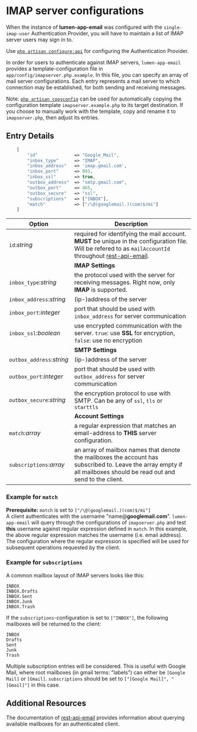 # IMAP server configurations
When the instance of **lumen-app-email** was configured with the `single-imap-user` Authentication Provider, you
will have to maintain a list of IMAP server users may sign in to. 

Use [`php artisan configure:api`](./commands.md#configure_api) for configuring the Authentication Provider.

In order for users to authenticate against IMAP servers, `lumen-app-email` provides a template-configuration file in `app/config/imapserver.php.example`.
In this file, you can specify an array of mail server configurations. Each entry represents a mail server to which connection may be established, for both sending and receiving messages.

Note:
[`php artisan copyconfig`](./commands.md#copyconfig) can be used for automatically copying the configuration template
`imapserver.example.php` to its target destination. If you choose to manually work with the template, copy and rename it 
to `imapserver.php`, then adjust its entries.

## Entry Details

```php
    [
        "id"              => "Google_Mail",
        "inbox_type"      => "IMAP",
        "inbox_address"   => 'imap.gmail.com',
        "inbox_port"      => 993,
        "inbox_ssl"       => true,
        "outbox_address"  => "smtp.gmail.com",
        "outbox_port"     => 465,
        "outbox_secure"   => "ssl",
        "subscriptions"   => ["INBOX"],
        "match"           => ["/\@(googlemail.)(com)$/mi"]
    ]
```

| Option                           | Description                                                                                                                                                                                                   |
|----------------------------------|---------------------------------------------------------------------------------------------------------------------------------------------------------------------------------------------------------------|
  `id`:_string_    | required for identifying the mail account. **MUST** be unique in the configuration file. Will be refered to as `mailAccountId` throughout [rest-api-email](https://conjoon.stoplight.io/docs/rest-api-description). |
|| **IMAP Settings** |
`inbox_type`:_string_ | the protocol used with the server for receiving messages. Right now, only **IMAP** is supported.                                                                                                              |
`inbox_address`:_string_ | (ip-)address of the server                                                                                                                                                                                    |
`inbox_port`:_integer_ | port that should be used with `inbox_address` for server communication                                                                                                                                        |
`inbox_ssl`:_boolean_ | use encrypted communication with the server. `true`: use **SSL** for encryption, `false`: use no encryption                                                                                                   |
|| **SMTP Settings** |
`outbox_address`:_string_ | (ip-)address of the server                                                                                                                                                                                    |
`outbox_port`:_integer_ | port that should be used with `outbox_address` for server communication                                                                                                                                       |
`outbox_secure`:_string_ | the encryption protocol to use with SMTP. Can be any of `ssl`, `tls` or `starttls`                                                                                                                            |
|| **Account Settings** |
`match`:_array_ | a regular expression that matches an email-address to **THIS** server configuration.                                                                                                                          |
`subscriptions`:_array_ | an array of mailbox names that denote the mailboxes the account has subscribed to. Leave the array empty if all mailboxes should be read out and send to the client.    |



### Example for `match`
**Prerequisite:** `match` is set to `["/\@(googlemail.)(com)$/mi"]`
<br>
A client authenticates with the username "name@**googlemail.com**". `lumen-app-email` will query through the configurations of `imapserver.php` and test **this** username against regular expression defined in `match`. In this example, the above regular expression matches the username (i.e. email address). The configuration where the regular expression is specified will be used for subsequent operations requested by the client.

### Example for `subscriptions`
A common mailbox layout of IMAP servers looks like this: 
```
INBOX
INBOX.Drafts
INBOX.Sent
INBOX.Junk
INBOX.Trash
```

If the `subscriptions`-configuration is set to `["INBOX"]`, the following mailboxes will be returned to the client:

```
INBOX
Drafts
Sent
Junk
Trash
```

Multiple subscription entries will be considered. This is useful with Google Mail, where root mailboxes (in gmail terms: "labels") can either be `[Google Mail]` or `[Gmail]`. `subscriptions` should be set to `["[Google Mail]", "[Gmail]"]` in this case. 


## Additional Resources
The documentation of [rest-api-email](https://conjoon.stoplight.io/docs/rest-api-description) provides information about querying available mailboxes for an authenticated client.
